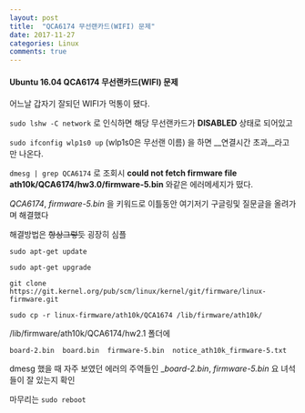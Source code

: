 ```yaml
---
layout: post
title:  "QCA6174 무선랜카드(WIFI) 문제"
date: 2017-11-27
categories: Linux
comments: true
---
```




#### Ubuntu 16.04 QCA6174 무선랜카드(WIFI) 문제

어느날 갑자기 잘되던 WIFI가 먹통이 됐다.

`sudo lshw -C network` 로 인식하면 해당 무선랜카드가 __DISABLED__ 상태로 되어있고

`sudo ifconfig wlp1s0 up` (wlp1s0은 무선랜 이름) 을 하면 __연결시간 초과__라고만 나온다.

`dmesg | grep QCA6174` 로 조회시 __could not fetch firmware file ath10k/QCA6174/hw3.0/firmware-5.bin__ 와같은 에러메세지가 떴다.

_QCA6174_, _firmware-5.bin_ 을 키워드로 이틀동안 여기저기 구글링및 질문글을 올려가며 해결했다

해결방법은 ~~항상그렇듯~~ 굉장히 심플

`sudo apt-get update`

`sudo apt-get upgrade`

`git clone https://git.kernel.org/pub/scm/linux/kernel/git/firmware/linux-firmware.git`

`sudo cp -r linux-firmware/ath10k/QCA1674 /lib/firmware/ath10k/`

/lib/firmware/ath10k/QCA6174/hw2.1 폴더에 

`board-2.bin  board.bin  firmware-5.bin  notice_ath10k_firmware-5.txt`

dmesg 했을 때 자주 보였던 에러의 주역들인 __board-2.bin_, _firmware-5.bin_ 요 녀석들이 잘 있는지 확인

마무리는 `sudo reboot`